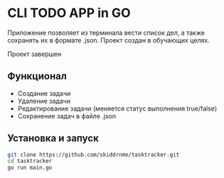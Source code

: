 # CLI TODO APP in GO

Приложение позволяет из терминала вести список дел, а также сохранять их в формате .json. Проект создан в обучающих целях.

Проект завершен

## Функционал

- Создание задачи
- Удаление задачи
- Редактирование задачи (меняется статус выполнения true/false)
- Сохранение задач в файле .json

## Установка и запуск

```sh
git clone https://github.com/skiddrnme/tasktracker.git
cd tasktracker
go run main.go
```
